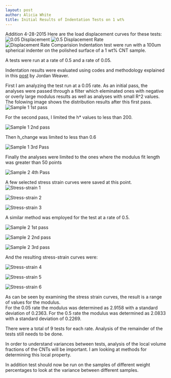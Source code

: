 ```yaml
---
layout: post
author: Alicia White
title: Initial Results of Indentation Tests on 1 wt%
---
```

Addition 4-28-2015 
Here are the load displacement curves for these tests:
![0.05 Displacement](https://farm9.staticflickr.com/8824/17301544961_7a4ef89d89_z_d.jpg)
![0.5 Displacement Rate](https://farm8.staticflickr.com/7679/17114250368_5f4781931d_z_d.jpg)
![Displacement Rate Comparision](https://farm9.staticflickr.com/8700/17114466140_b860808222_z_d.jpg)
Indentation test were run with a 100um spherical indenter on the polished surface of a 1 wt% CNT sample.

A tests were run at a rate of 0.5 and a rate of 0.05.

Indentation results were evaluated using codes and methodology explained in this [post](http://tonyfast.com/nsf-goali/2015/01/22/NISSAA-Code-Structure/) by Jordan Weaver.

First I am analyzing the test run at a 0.05 rate.  As an initial pass, the analyses were passed through a filter which eleminated ones with negative or overly large modulus results as well as analyses with small R^2 values.  The folowing image shows the distribution results after this first pass.  
![Sample 1 1st pass](https://farm8.staticflickr.com/7665/17135901912_1c23dcbf0c_z_d.jpg)

For the second pass, I limited the h* values to less than 200.

![Sample 1 2nd pass](https://farm8.staticflickr.com/7665/16515046904_4c8e3d0411_z_d.jpg)

Then h_change was limited to less than 0.6

![Sample 1 3rd Pass](https://farm8.staticflickr.com/7690/16517301873_2d24b56213_z_d.jpg)

Finally the analyses were limited to the ones where the modulus fit length was greater than 50 points

![Sample 2 4th Pass](https://farm8.staticflickr.com/7634/17111528116_4b77d35e09_z_d.jpg)

A few selected stress strain curves were saved at this point. 
![Stress-strain 1](https://farm8.staticflickr.com/7659/17135901722_332a02729a_z_d.jpg)

![Stress-strain 2](https://farm9.staticflickr.com/8684/16515046824_a93e0df324_z_d.jpg)

![Stress-strain 3](https://farm9.staticflickr.com/8709/16930072337_33ffc7e8f1_z_d.jpg)


A similar method was employed for the test at a rate of 0.5.

![Sample 2 1st pass](https://farm8.staticflickr.com/7624/16515046644_d2929bfc96_z_d.jpg)

![Sample 2 2nd pass](https://farm8.staticflickr.com/7685/16517301673_c5ecbfbc73_z_d.jpg)

![Sample 2 3rd pass](https://farm9.staticflickr.com/8809/16529653613_da32092fbe_z_d.jpg)

And the resulting stress-strain curves were:

![Stress-strain 4](https://farm9.staticflickr.com/8747/16949701898_d1af4be285_z_d.jpg)

![Stress-strain 5](https://farm9.staticflickr.com/8826/16942441457_1986a728f4_z_d.jpg)

![Stress-strain 6](https://farm9.staticflickr.com/8684/16962064128_0fb7016cf6_z_d.jpg)

As can be seen by examining the stress strain curves, the result is a range of values for the modulus.  
For the 0.05 rate the modulus was determined as 2.9158 with a standard deviation of 0.2363.
For the 0.5 rate the modulus was determined as 2.0833 with a standard deviation of 0.2269.

There were a total of 9 tests for each rate.  Analysis of the remainder of the tests still needs to be done.

In order to understand variances between tests, analysis of the local volume fractions of the CNTs will be important.  I am looking at methods for determining this local property. 

In addition test should now be run on the samples of different weight percentages to look at the variance between different samples.  


